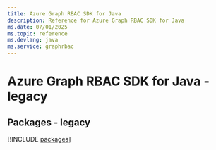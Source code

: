 ```yaml
---
title: Azure Graph RBAC SDK for Java
description: Reference for Azure Graph RBAC SDK for Java
ms.date: 07/01/2025
ms.topic: reference
ms.devlang: java
ms.service: graphrbac
---
```

# Azure Graph RBAC SDK for Java - legacy
## Packages - legacy
[!INCLUDE [packages](graph-rbac-index.md)]